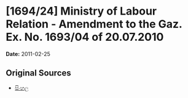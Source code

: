 # [1694/24] Ministry of Labour Relation - Amendment to the Gaz. Ex. No. 1693/04 of 20.07.2010

**Date:** 2011-02-25

## Original Sources

- [සිංහල](https://documents.gov.lk/view/extra-gazettes/2011/2/1694-24_S.pdf)
